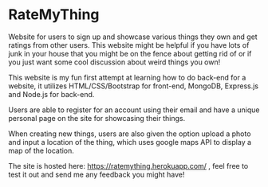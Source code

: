 # RateMyThing
Website for users to sign up and showcase various things they own and get ratings from other users.
This website might be helpful if you have lots of junk in your house that you might be on the fence about getting rid of or if you just want some cool discussion about weird things you own!

This website is my fun first attempt at learning how to do back-end for a website, it utilizes HTML/CSS/Bootstrap for front-end, MongoDB, Express.js and Node.js for back-end.

Users are able to register for an account using their email and have a unique personal page on the site for showcasing their things.

When creating new things, users are also given the option upload a photo and input a location of the thing, which uses google maps API to display a map of the location.

The site is hosted here: https://ratemything.herokuapp.com/ , feel free to test it out and send me any feedback you might have!